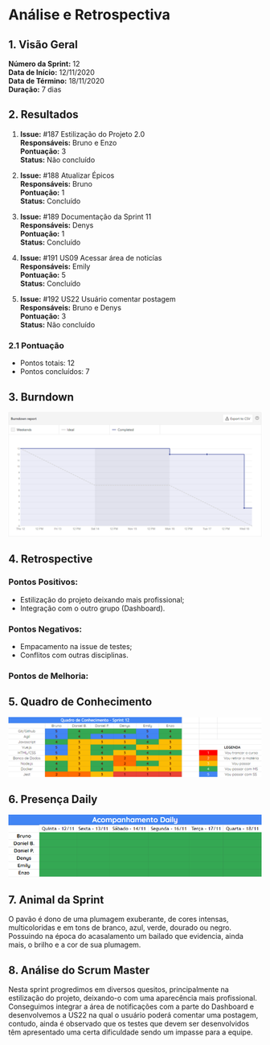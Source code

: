 # Análise e Retrospectiva

## 1. Visão Geral
**Número da Sprint:** 12<br>
**Data de Início:** 12/11/2020<br>
**Data de Término:** 18/11/2020<br>
**Duração:** 7 dias<br>

## 2. Resultados
1. **Issue:** #187 Estilização do Projeto 2.0<br>
**Responsáveis:** Bruno e Enzo<br>
**Pontuação:** 3<br>
**Status:** Não concluído<br>

2. **Issue:** #188 Atualizar Épicos<br>
**Responsáveis:** Bruno<br>
**Pontuação:** 1<br>
**Status:** Concluído<br>

3. **Issue:** #189 Documentação da Sprint 11<br>
**Responsáveis:** Denys<br>
**Pontuação:** 1<br>
**Status:** Concluído<br>

4. **Issue:** #191 US09 Acessar área de noticías<br>
**Responsáveis:** Emily<br>
**Pontuação:** 5<br>
**Status:** Concluído<br>

5. **Issue:** #192 US22 Usuário comentar postagem<br>
**Responsáveis:** Bruno e Denys<br>
**Pontuação:** 3<br>
**Status:** Não concluído<br>

### 2.1 Pontuação 
- Pontos totais: 12
- Pontos concluídos: 7

## 3. Burndown

![Burndown](../../Imagens/Sprints/Burndown_S12.png)

## 4. Retrospective
### Pontos Positivos:
- Estilização do projeto deixando mais profissional;
- Integração com o outro grupo (Dashboard).

### Pontos Negativos:
- Empacamento na issue de testes;
- Conflitos com outras disciplinas.

### Pontos de Melhoria:


## 5. Quadro de Conhecimento

![Quadro de Conhecimentos](../../Imagens/Sprints/Quadro_conhecimento_S12.png)

## 6. Presença  Daily 

![Presença](../../Imagens/Sprints/Daily_Sprint12.png)

## 7. Animal da Sprint
O pavão é dono de uma plumagem exuberante, de cores intensas, multicoloridas e em tons de branco, azul, verde, dourado ou negro. Possuindo na época do acasalamento um bailado que evidencia, ainda mais, o brilho e a cor de sua plumagem.



## 8. Análise do Scrum Master
Nesta sprint progredimos em diversos quesitos, principalmente na estilização do projeto, deixando-o com uma aparecência mais profissional. Conseguimos integrar a área de notificações com a parte do Dashboard e desenvolvemos a US22 na qual o usuário poderá comentar uma postagem, contudo, ainda é observado que os testes que devem ser desenvolvidos têm apresentado uma certa dificuldade sendo um impasse para a equipe.



